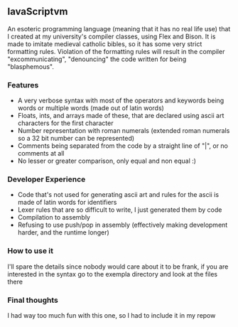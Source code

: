 ## IavaScriptvm

An esoteric programming language (meaning that it has no real life use) that I created at my university's compiler classes, using Flex and Bison.
It is made to imitate medieval catholic bibles, so it has some very strict formatting rules. Violation of the formatting rules will result in the compiler "excommunicating", "denouncing" the code written for being "blasphemous". 

### Features

- A very verbose syntax with most of the operators and keywords being words or multiple words (made out of latin words)
- Floats, ints, and arrays made of these, that are declared using ascii art characters for the first character
- Number representation with roman numerals (extended roman numerals so a 32 bit number can be represented)
- Comments being separated from the code by a straight line of "|", or no comments at all 
- No lesser or greater comparison, only equal and non equal :)

### Developer Experience

- Code that's not used for generating ascii art and rules for the ascii is made of latin words for identifiers
- Lexer rules that are so difficult to write, I just generated them by code
- Compilation to assembly
- Refusing to use push/pop in assembly (effectively making development harder, and the runtime longer)

### How to use it 

I'll spare the details since nobody would care about it to be frank, if you are interested in the syntax go to the exempla directory and look at the files there

### Final thoughts

I had way too much fun with this one, so I had to include it in my repow
